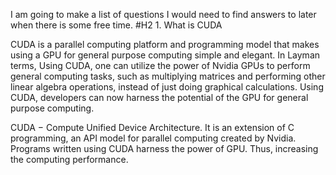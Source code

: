 I am going to make a list of questions I would need to find answers to later when there is some free time.
#H2 1. What is CUDA

CUDA is a parallel computing platform and programming model that makes using a GPU for general purpose computing simple and elegant.
In Layman terms,
Using CUDA, one can utilize the power of Nvidia GPUs to perform general computing tasks,
such as multiplying matrices and performing other linear algebra operations, instead of just doing graphical calculations. 
Using CUDA, developers can now harness the potential of the GPU for general purpose computing.

CUDA − Compute Unified Device Architecture. It is an extension of C programming, an API model for parallel computing created by Nvidia. 
Programs written using CUDA harness the power of GPU. Thus, increasing the computing performance.
